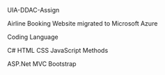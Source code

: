 UIA-DDAC-Assign

Airline Booking Website migrated to Microsoft Azure

Coding Language

C#
HTML
CSS
JavaScript
Methods

ASP.Net MVC
Bootstrap
